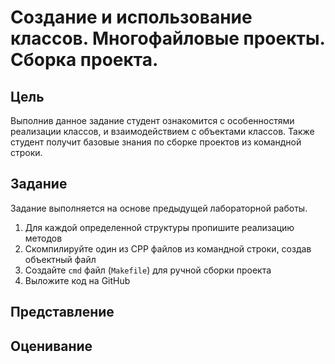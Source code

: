 # Создание и использование классов. Многофайловые проекты. Сборка проекта.

## Цель

Выполнив данное задание студент ознакомится с особенностями реализации классов, и взаимодействием с объектами классов. Также студент получит базовые знания по сборке проектов из командной строки.

## Задание

Задание выполняется на основе предыдущей лабораторной работы.

1. Для каждой определенной структуры пропишите реализацию методов
2. Скомпилируйте один из CPP файлов из командной строки, создав объектный файл
3. Создайте `cmd` файл (`Makefile`) для ручной сборки проекта
4. Выложите код на GitHub

## Представление

## Оценивание
